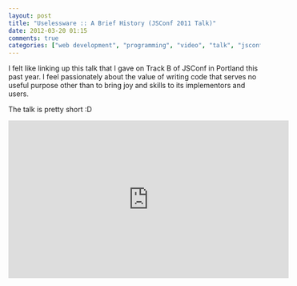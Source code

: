 ```yaml
---
layout: post
title: "Uselessware :: A Brief History (JSConf 2011 Talk)"
date: 2012-03-20 01:15
comments: true
categories: ["web development", "programming", "video", "talk", "jsconf"]
---
```


I felt like linking up this talk that I gave on Track B of JSConf in Portland this past year. I feel passionately about the value of writing code that serves no useful purpose other than to bring joy and skills to its implementors and users.

The talk is pretty short :D

<iframe width="560" height="315" src="https://www.youtube.com/embed/JiXTVRXP_z0" frameborder="0" allowfullscreen></iframe>
